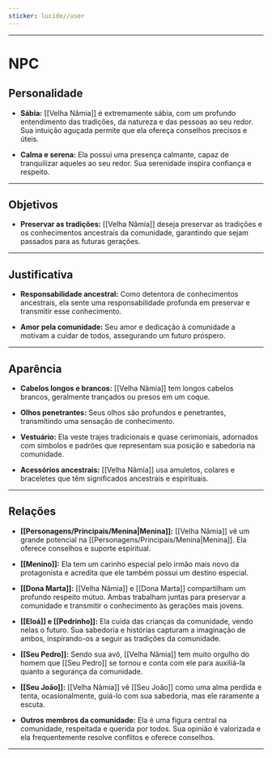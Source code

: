 ```yaml
---
sticker: lucide//user
---
```

---
# NPC

## Personalidade

- **Sábia:** [[Velha Nâmia]] é extremamente sábia, com um profundo entendimento das tradições, da natureza e das pessoas ao seu redor. Sua intuição aguçada permite que ela ofereça conselhos precisos e úteis.

- **Calma e serena:** Ela possui uma presença calmante, capaz de tranquilizar aqueles ao seu redor. Sua serenidade inspira confiança e respeito.

---
## Objetivos

- **Preservar as tradições:** [[Velha Nâmia]] deseja preservar as tradições e os conhecimentos ancestrais da comunidade, garantindo que sejam passados para as futuras gerações.

---
## Justificativa

- **Responsabilidade ancestral:** Como detentora de conhecimentos ancestrais, ela sente uma responsabilidade profunda em preservar e transmitir esse conhecimento.

- **Amor pela comunidade:** Seu amor e dedicação à comunidade a motivam a cuidar de todos, assegurando um futuro próspero.

---
## Aparência 

- **Cabelos longos e brancos:** [[Velha Nâmia]] tem longos cabelos brancos, geralmente trançados ou presos em um coque.

- **Olhos penetrantes:** Seus olhos são profundos e penetrantes, transmitindo uma sensação de conhecimento.

- **Vestuário:** Ela veste trajes tradicionais e quase cerimoniais, adornados com símbolos e padrões que representam sua posição e sabedoria na comunidade.

- **Acessórios ancestrais:** [[Velha Nâmia]] usa amuletos, colares e braceletes que têm significados ancestrais e espirituais.

---
## Relações

- **[[Personagens/Principais/Menina|Menina]]:** [[Velha Nâmia]] vê um grande potencial na [[Personagens/Principais/Menina|Menina]]. Ela oferece conselhos e suporte espiritual.

- **[[Menino]]:** Ela tem um carinho especial pelo irmão mais novo da protagonista e acredita que ele também possui um destino especial.

- **[[Dona Marta]]:** [[Velha Nâmia]] e [[Dona Marta]] compartilham um profundo respeito mútuo. Ambas trabalham juntas para preservar a comunidade e transmitir o conhecimento às gerações mais jovens.

- **[[Eloá]] e [[Pedrinho]]:** Ela cuida das crianças da comunidade, vendo nelas o futuro. Sua sabedoria e histórias capturam a imaginação de ambos, inspirando-os a seguir as tradições da comunidade.

- **[[Seu Pedro]]:** Sendo sua avó, [[Velha Nâmia]] tem muito orgulho do homem que [[Seu Pedro]] se tornou e conta com ele para auxiliá-la quanto a segurança da comunidade.

- **[[Seu João]]:** [[Velha Nâmia]] vê [[Seu João]] como uma alma perdida e tenta, ocasionalmente, guiá-lo com sua sabedoria, mas ele raramente a escuta.

- **Outros membros da comunidade:** Ela é uma figura central na comunidade, respeitada e querida por todos. Sua opinião é valorizada e ela frequentemente resolve conflitos e oferece conselhos.

---
